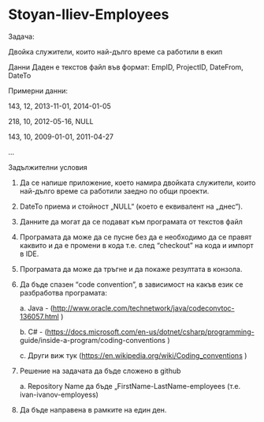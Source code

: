 # Stoyan-Iliev-Employees

Задача:

Двойка служители, които най-дълго време са работили в екип

Данни
Даден е текстов файл във формат:
EmpID, ProjectID, DateFrom, DateTo

Примерни данни:

143, 12, 2013-11-01, 2014-01-05

218, 10, 2012-05-16, NULL

143, 10, 2009-01-01, 2011-04-27

...

Задължителни условия
1) Да се напише приложение, което намира двойката служители, които най-дълго
време са работили заедно по общи проекти.
2) DateTo приема и стойност „NULL“ (което е еквивалент на „днес“).
3) Данните да могат да се подават към програмата от текстов файл
4) Програмата да може да се пусне без да е необходимо да се правят каквито и да е
промени в кода т.е. след “checkout” на кода и импорт в IDE.
5) Програмата да може да тръгне и да покаже резултата в конзола.
6) Да бъде спазен “code convention”, в зависимост на какъв език се разбработва
програмата:

    a. Java - (http://www.oracle.com/technetwork/java/codeconvtoc-136057.html )

    b. C# - (https://docs.microsoft.com/en-us/dotnet/csharp/programming-
    guide/inside-a-program/coding-conventions )

    c. Други виж тук (https://en.wikipedia.org/wiki/Coding_conventions )
7) Решение на задачата да бъде сложено в github

    a. Repository Name да бъде „FirstName-LastName-employees (т.е. ivan-ivanov-employess)

8) Да бъде направена в рамките на един ден.
